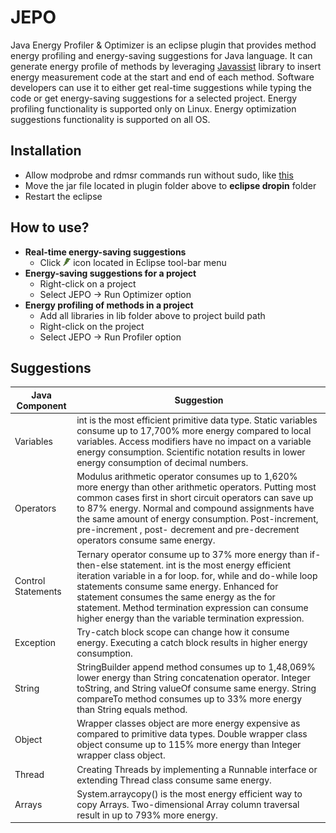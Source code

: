 # JEPO
Java Energy Profiler &amp; Optimizer is an eclipse plugin that provides method energy profiling and energy-saving suggestions for Java language. It can generate energy profile of methods by leveraging [Javassist](https://www.javassist.org/) library to insert energy measurement code at the start and end of each method. Software developers can use it to either get real-time suggestions while typing the code or get energy-saving suggestions for a selected project. Energy profiling functionality is supported only on Linux. Energy optimization suggestions functionality is supported on all OS. 


## Installation
- Allow modprobe and rdmsr commands run without sudo, like [this](https://askubuntu.com/questions/72267/how-to-allow-execution-without-prompting-for-password-using-sudo)
- Move the jar file located in plugin folder above to **eclipse dropin** folder
- Restart the eclipse

## How to use?
- **Real-time energy-saving suggestions**
  - Click ![JEPO](/icons/jepo.png) icon located in Eclipse tool-bar menu
- **Energy-saving suggestions for a project**
  - Right-click on a project
  - Select JEPO -> Run Optimizer option
- **Energy profiling of methods in a project**
  - Add all libraries in lib folder above to project build path
  - Right-click on the project
  - Select JEPO -> Run Profiler option

## Suggestions
  Java Component | Suggestion
  ---------------|---------------
  Variables | int is the most efficient primitive data type. Static variables consume up to 17,700% more energy compared to local variables. Access modifiers have no impact on a variable energy consumption. Scientific notation results in lower energy consumption of decimal numbers.
Operators | Modulus arithmetic operator consumes up to 1,620% more energy than other arithmetic operators. Putting most common cases first in short circuit operators can save up to 87% energy. Normal and compound assignments have the same amount of energy consumption. Post-increment, pre-increment , post- decrement and pre-decrement operators consume same energy.
Control Statements |  Ternary operator consume up to 37% more energy than if-then-else statement. int is the most energy efficient iteration variable in a for loop. for, while and do-while loop statements consume same energy. Enhanced for statement consumes the same energy as the for statement. Method termination expression can consume higher energy than the variable termination expression.
Exception | Try-catch block scope can change how it consume energy. Executing a catch block results in higher energy consumption.
String | StringBuilder append method consumes up to 1,48,069% lower energy than String concatenation operator. Integer toString, and String valueOf consume same energy. String compareTo method consumes up to 33% more energy than String equals method.
Object | Wrapper classes object are more energy expensive as compared to primitive data types. Double wrapper class object consume up to 115% more energy than Integer wrapper class object.
Thread | Creating Threads by implementing a Runnable interface or extending Thread class consume same energy.
Arrays | System.arraycopy() is the most energy efficient way to copy Arrays. Two-dimensional Array column traversal result in up to 793% more energy.
